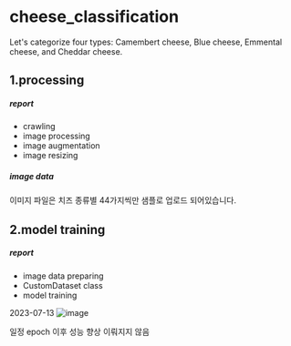 # cheese_classification
Let's categorize four types: Camembert cheese, Blue cheese, Emmental cheese, and Cheddar cheese.


## 1.processing
##### report
* crawling
* image processing
* image augmentation
* image resizing
##### image data   
이미지 파일은 치즈 종류별 44가지씩만 샘플로 업로드 되어있습니다.

## 2.model training
##### report
* image data preparing
* CustomDataset class
* model training

2023-07-13
![image](https://github.com/wlsl6569/toy_project/assets/71010429/9c9fb744-666d-4f6b-ad09-f492d941ce76)

일정 epoch 이후 성능 향상 이뤄지지 않음

